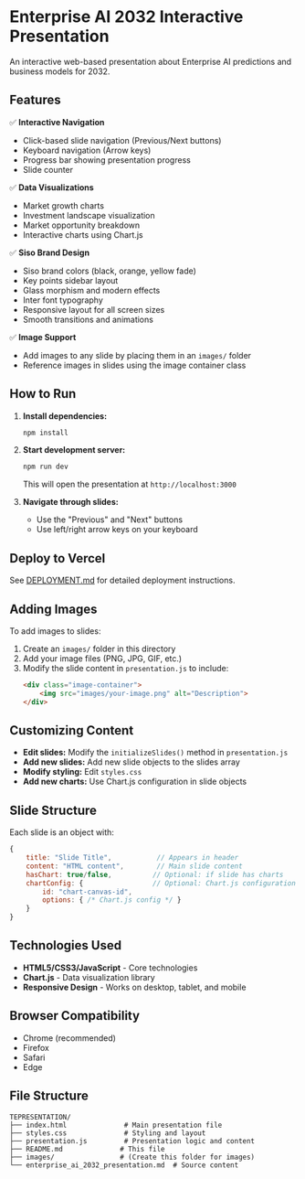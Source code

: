 # Enterprise AI 2032 Interactive Presentation

An interactive web-based presentation about Enterprise AI predictions and business models for 2032.

## Features

✅ **Interactive Navigation**
- Click-based slide navigation (Previous/Next buttons)
- Keyboard navigation (Arrow keys)
- Progress bar showing presentation progress
- Slide counter

✅ **Data Visualizations**
- Market growth charts
- Investment landscape visualization
- Market opportunity breakdown
- Interactive charts using Chart.js

✅ **Siso Brand Design**
- Siso brand colors (black, orange, yellow fade)
- Key points sidebar layout
- Glass morphism and modern effects
- Inter font typography
- Responsive layout for all screen sizes
- Smooth transitions and animations

✅ **Image Support**
- Add images to any slide by placing them in an `images/` folder
- Reference images in slides using the image container class

## How to Run

1. **Install dependencies:**
   ```bash
   npm install
   ```

2. **Start development server:**
   ```bash
   npm run dev
   ```
   This will open the presentation at `http://localhost:3000`

3. **Navigate through slides:**
   - Use the "Previous" and "Next" buttons
   - Use left/right arrow keys on your keyboard

## Deploy to Vercel

See [DEPLOYMENT.md](DEPLOYMENT.md) for detailed deployment instructions.

## Adding Images

To add images to slides:

1. Create an `images/` folder in this directory
2. Add your image files (PNG, JPG, GIF, etc.)
3. Modify the slide content in `presentation.js` to include:
   ```html
   <div class="image-container">
       <img src="images/your-image.png" alt="Description">
   </div>
   ```

## Customizing Content

- **Edit slides:** Modify the `initializeSlides()` method in `presentation.js`
- **Add new slides:** Add new slide objects to the slides array
- **Modify styling:** Edit `styles.css`
- **Add new charts:** Use Chart.js configuration in slide objects

## Slide Structure

Each slide is an object with:
```javascript
{
    title: "Slide Title",           // Appears in header
    content: "HTML content",        // Main slide content
    hasChart: true/false,          // Optional: if slide has charts
    chartConfig: {                 // Optional: Chart.js configuration
        id: "chart-canvas-id",
        options: { /* Chart.js config */ }
    }
}
```

## Technologies Used

- **HTML5/CSS3/JavaScript** - Core technologies
- **Chart.js** - Data visualization library
- **Responsive Design** - Works on desktop, tablet, and mobile

## Browser Compatibility

- Chrome (recommended)
- Firefox
- Safari
- Edge

## File Structure

```
TEPRESENTATION/
├── index.html              # Main presentation file
├── styles.css              # Styling and layout
├── presentation.js         # Presentation logic and content
├── README.md              # This file
├── images/                # (Create this folder for images)
└── enterprise_ai_2032_presentation.md  # Source content
```